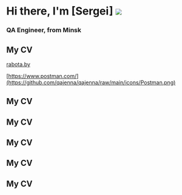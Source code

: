  # Hi there, I'm [Sergei] ![](https://github.com/blackcater/blackcater/raw/main/images/Hi.gif) 
### QA Engineer, from Minsk


<h2>My CV</h2>

[rabota.by](https://rabota.by/resume/2596e9b3ff09aef1200039ed1f6d744e396173)

[https://www.postman.com/](https://github.com/qajenna/qajenna/raw/main/icons/Postman.png)
<h2>My CV</h2>
<h2>My CV</h2>
<h2>My CV</h2>
<h2>My CV</h2>
<h2>My CV</h2>
